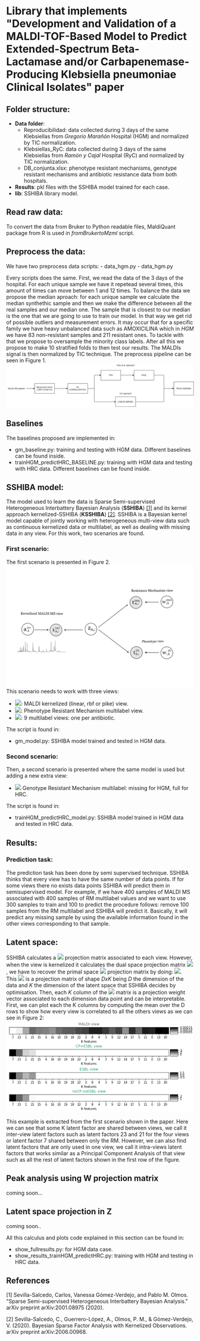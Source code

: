 # Library that implements "Development and Validation of a MALDI-TOF-Based Model to Predict Extended-Spectrum Beta-Lactamase and/or Carbapenemase-Producing Klebsiella pneumoniae Clinical Isolates" paper


## Folder structure:

- **Data folder**:
    - Reproducibilidad: data collected during 3 days of the same Klebsiellas from _Gregorio Marañón_ Hospital (HGM) and normalized by TIC normalization.
    - Klebsiellas_RyC: data collected during 3 days of the same Klebsiellas from _Ramón y Cajal_ Hospital (RyC) and normalized by TIC normalization.
    - DB_conjunta.xlsx: phenotype resistant mechanisms, genotype resistant mechanisms and antibiotic resistance data from both hospitals.
- **Results**: pkl files with the SSHIBA model trained for each case.
- **lib**: SSHIBA library model.

## Read raw data:
To convert the data from Bruker to Python readable files, MaldiQuant package from R is used in _fromBrukertoMzml_ script.

## Preprocess the data:
We have two preprocess data scripts:
    - data_hgm.py
    - data_hgm.py

Every scripts does the same. First, we read the data of the 3 days of the hospital. For each unique sample we have it repetead several times, this amount of times can move between 1 and 12 times. To balance the data we propose the median aproach: for each unique sample we calculate the median synthethic sample and then we make the difference between all the real samples and our median one. The sample that is closest to our median is the one that we are going to use to train our model. In that way we get rid of possible outliers and measurement errors. It may occur that for a specific family we have heavy unbalanced data such as AMOXICILINA which in _HGM_ we have 83 non-resistant samples and 211 resistant ones. To tackle with that we propose to oversample the minority class labels. After all this we propose to make 10 stratified folds to then test our results. The MALDIs signal is then normalized by TIC technique. The preprocess pipeline can be seen in Figure 1.
![alt text](images_readme/preprocess.png)


## Baselines
The baselines proposed are implemented in:
- gm_baseline.py: training and testing with HGM data. Different baselines can be found inside.
- trainHGM_predictHRC_BASELINE.py: training with HGM data and testing with HRC data. Different baselines can be found inside.

## SSHIBA model:
The model used to learn the data is Sparse Semi-supervised Heterogeneous Interbattery Bayesian Analysis (**SSHIBA**) [[1]](#1) and its kernel approach kernelized-SSHIBA (**KSSHIBA**) [[2]](#2). SSHIBA is a Bayesian kernel model capable of jointly working with heterogeneous multi-view data such as continuous kernelized data or multilabel, as well as dealing with missing data in any view. For this work, two scenarios are found.

### First scenario:
 The first scenario is presented in Figure 2.
![alt text](images_readme/MODEL.jpeg)
This scenario needs to work with three views:
* <img src="https://render.githubusercontent.com/render/math?math=k_{n,:}^{m}">: MALDI kernelized (linear, rbf or pike) view.
* <img src="https://render.githubusercontent.com/render/math?math=t_{n,:}^{RM}">: Phenotype Resistant Mechanism multilabel view.
* <img src="https://render.githubusercontent.com/render/math?math=t_{n,:}^{P}">: 9 multilabel views: one per antibiotic.

The script is found in:
* gm_model.py: SSHIBA model trained and tested in HGM data.

### Second scenario:

Then, a second scenario is presented where the same model is used but adding a new extra view:
* <img src="https://render.githubusercontent.com/render/math?math=t_{n,:}^{GRM}"> Genotype Resistant Mechanism multilabel: missing for HGM, full for HRC.

The script is found in:
* trainHGM_predictHRC_model.py: SSHIBA model trained in HGM data and tested in HRC data.


## Results:
### Prediction task:
The prediction task has been done by semi supervised technique. SSHIBA thinks that every view has to have the same number of data points. If for some views there no exists data points SSHIBA will predict them in semisupervised model. For example, if we have 400 samples of MALDI MS associated with 400 samples of RM multilabel values and we want to use 300 samples to train and 100 to predict the procedure follows: remove 100 samples from the RM multilabel and SSHIBA will predict it. Basically, it will predict any missing sample by using the available information found in the other views corresponding to that sample.

## Latent space:
SSHIBA calculates a <img src="https://render.githubusercontent.com/render/math?math=W^{(m)}"> projection matrix associated to each view. However, when the view is kernelized it calculates the dual space projection matrix <img src="https://render.githubusercontent.com/render/math?math=A^{(m)}">, we have to recover the primal space <img src="https://render.githubusercontent.com/render/math?math=W^{(m)}"> projection matrix by doing: <img src="https://render.githubusercontent.com/render/math?math=W^{(m)} = X^{(m)T}A^{(m)}">. 
This <img src="https://render.githubusercontent.com/render/math?math=W^{(m)}"> is a projection matrix of shape _DxK_ being _D_ the dimension of the data and _K_ the dimension of the latent space that SSHIBA decides by optimisation. Then, each _K_ column of the <img src="https://render.githubusercontent.com/render/math?math=W^{(m)}"> matrix is a projection weight vector associated to each dimension data point and can be interpretable. First, we can plot each the K columns by computing the mean over the D rows to show how every view is correlated to all the others views as we can see in Figure 2:
![alt text](images_readme/latentspace.png)

This example is extracted from the first scenario shown in the paper. Here we can see that some K latent factor are shared between views, we call it inter-view latent factors such as latent factors 23 and 21 for the four views or latent factor 7 shared between only the RM. However, we can also find latent factors that are only used in one view, we call it intra-views latent factors that works similar as a Principal Component Analysis of that view such as all the rest of latent factors shown in the first row of the figure.

## Peak analysis using W projection matrix
coming soon...

## Latent space projection in Z
coming soon..

All this calculus and plots code explained in this section can be found in:
* show_fullresults.py: for HGM data case.
* show_results_trainHGM_predictHRC.py: training with HGM and testing in HRC data.

## References
<a id="1">[1]</a>
Sevilla-Salcedo, Carlos, Vanessa Gómez-Verdejo, and Pablo M. Olmos. 
"Sparse Semi-supervised Heterogeneous Interbattery Bayesian Analysis." 
arXiv preprint arXiv:2001.08975 (2020).

<a id="2">[2]</a>
Sevilla-Salcedo, C., Guerrero-López, A., Olmos, P. M., & Gómez-Verdejo, V. (2020). 
Bayesian Sparse Factor Analysis with Kernelized Observations. 
arXiv preprint arXiv:2006.00968.


